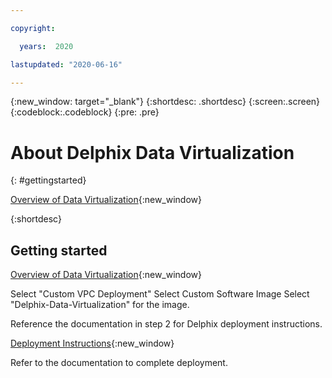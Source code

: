 ```yaml
---

copyright:

  years:  2020

lastupdated: "2020-06-16"

---
```



{:new_window: target="_blank"}
{:shortdesc: .shortdesc}
{:screen:.screen}
{:codeblock:.codeblock}
{:pre: .pre}

# About Delphix Data Virtualization
{: #gettingstarted}

[Overview of Data Virtualization](https://docs.delphix.com/docs/overview-of-data-virtualization){:new_window}

{:shortdesc}

## Getting started

[Overview of Data Virtualization](https://docs.delphix.com/docs/overview-of-data-virtualization){:new_window}

Select "Custom VPC Deployment"
Select Custom Software Image
Select "Delphix-Data-Virtualization" for the image.

Reference the documentation in step 2 for Delphix deployment instructions.

[Deployment Instructions](https://docs.delphix.com/docs/deployment){:new_window}

Refer to the documentation to complete deployment.

